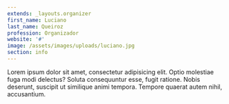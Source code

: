 ```yaml
---
extends: _layouts.organizer
first_name: Luciano
last_name: Queiroz
profession: Organizador
website: '#'
image: /assets/images/uploads/luciano.jpg
section: info
---
```

Lorem ipsum dolor sit amet, consectetur adipisicing elit. Optio molestiae fuga modi delectus? Soluta consequuntur esse, fugit ratione. Nobis deserunt, suscipit ut similique animi tempora. Tempore quaerat autem nihil, accusantium.
